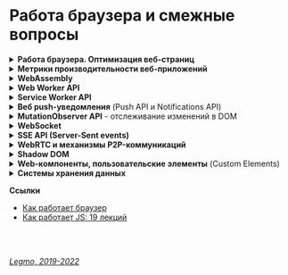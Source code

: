 <h1>Работа браузера и смежные вопросы</h1>

[//]: # (Работа браузера. Оптимизация веб-страниц)
<details id="optimization"><summary><b>Работа браузера. Оптимизация веб-страниц</b></summary><p>


[//]: # (Общая схема работы)
- <details><summary><b>Общая схема работы</b></summary><p>

  - Получение ресурсов (`Fetching`) - скачиваем
  - Парсинг (`Parsing`)
    - `DOM` (Document Object Model) — абстрактное представление HTML-документа. Дерево
    - `CSSOM` (CSS Object Model) — абстрактное представление правил CSS в виде дерева.
      - Чтение стилей приостанавливает чтение кода страницы
      - Благодаря оптимизациям (например, сканеру предзагрузки) стили могут не блокировать чтение HTML,
      - Но они точно блокируют выполнение JS - в скрипте могут использоваться CSS-селекторы для выборки элементов.
    - по ходу натыкается на блокирующие элементы, например скрипты - приостанавливают обработку до своей полной загрузки.
  - `Render Tree` - объединяет DOM и CSSOM в общее дерево рендеринга
    - в Render tree попадают только видимые элементы.
    - Для элементов у которых display: none, вычисления не будут производиться,
    - элементы с visibility: hidden будут участвовать в Layout/Reflow, так же как и псевдоэлементы, у которых имеется заполненное свойство content (div::before{content:”Hello”}), хотя их нет в DOM.
  - `Layout` - вычисление позиции и размеров элементов.
    - «Расставляем» элементы на странице -> получаем `Layout tree`
    - все дальнейшие повторные операции правильнее называть `Reflow`. Иногда этот процесс называется просто Layout, во всех случаях.
    - Определение размеров и местоположений элементов происходит не за один проход по дереву, проход может происходить несколько раз, если элементы встречающиеся позже, влияют на предыдущие элементы. В целом это очень сложная процедура, требующая значительных вычислительных ресурсов.
    - если элементы не влияют на расположение и размеры других элементов, то их положение и размеры можно просчитать за один подход.
    - Именно поэтому при вёрстке макетов рекомендуется «находиться в потоке» — чтобы браузеру не приходилось несколько раз пересчитывать один и тот же элемент, так страница отрисовывается быстрее.
    - `Глобальный Layout` — процесс просчёта всего дерева полностью, то есть каждого элемента.
    - `Инкрементальный Layout` — просчитывает только часть.
  - `Paint` - отрисовка
    - `Repaint` для последующих повторных операций.
    - Размера и положения элементов недостаточно чтобы отобразить страницу. Нужно знать каким образом «покрасить» эти элементы. На этапе Paint/Repaint браузер обходит Layout Tree и создает записи о том как будут отрисованы элементы на странице(позиция x,y, ширина, высота, цвет).
    - ресурсоемкий процесс, поэтому для хорошей отзывчивости вашей страницы, необходимо свести к минимуму операции которые вызывают Repaint. Вызвать Repaint могут изменения свойств color, background, visibility и подобных, в общем свойств которые не изменяют размеров и положения элемента
    - Если какие либо из этих свойств изменяются при анимации, тогда происходит Repaint элементов которые были затронуты и слои (об этом подробнее в разделе о Composite) к которым принадлежат эти элементы обрабатываются GPU.
    - каждый раз когда вызывается Reflow, за ним вероятнее всего последует Repaint элемента. То есть если вы измените элементу свойство width, произойдет Reflow, а затем и Repaint затронутых элементов.
  - Композитинг (`Compositing`) — разделение содержимого страницы на «слои», которые браузер будет перерисовывать
    - Эти слои друг от друга не зависят, из-за чего изменение элемента в одном слое не затрагивает элементы из других слоёв, и перерисовывать их становится не нужно.
    - пора конечной отрисовки элементов на странице. Для этого браузер на этапе Composite группирует различные элементы по слоям, растрирует эти слои, то есть отрисовывает пиксели и затем объединяет эти слои в готовую страницу в отдельном потоке композитора (compositor thread ). Все это делается для повышения производительности страницы. Теперь при скролле страницы достаточно просто сдвинуть в необходимый отрисованный слой и заново объединить слои в потоке композитора.
    - Так как размеры слоев могут быть достаточно большими, поток композитора также разделяет их на части (Tiles) и отрисовывает в первую очередь те части, которые видны в данный момент в окне браузера.
    - Layout, и Paint работают за счёт CPU (central process unit), поэтому относительно медленные. Плавные анимации при таком раскладе невероятно дорогие.
    - Для плавных анимаций в браузерах предусмотрен композитинг (Compositing).
    - Именно из-за разнесения элементов по разным композиционным слоям свойство transform не так сильно нагружает браузер. Поэтому чтобы анимации не тормозили, их рекомендуется делать с применением transform и opacity.
    - этап Composite происходит в отдельном потоке композитора, а не в основном, то вычисления в JS никак не влияют на него. Даже если вся страница подвиснет из-за бесконечного цикла в JS, анимация которая реализована с помощью transform, opacity продолжит свое выполнение.
    - Благодаря тому что элементы расположены на отдельных слоях, Reflow и Repaint для элементов одного слоя не затрагивают элементы на остальных слоях, но бывают исключения
  - `Reflow` (`Relayout`, `Layout`) и `Repaint` - перестановка и перерисовка
    - Браузер перерисовывает экран каждый раз, когда на странице происходят какие-то изменения.
    - Reflow срабатывает когда вы
      - меняете св-во стиля, которое отвечает за положение и размеры элемента — идёт Reflow всех элементов, на которые могут повлиять эти изменения
      - пытаетесь получить метрики элемента с помощью JS (`elem.getBoundingClientRect()`, `elem.offsetLeft`, `elem.clientLeft` и т.д.),
      - производите скроллинг
      - запускаете выполнение события.
    - Reflow могут быть подвергнуты как отдельные ветки Render Tree, так и все дерево.
    - Чем глубже вложенность элемента в Render Tree — тем больше элементов будут затронуты при Reflow. Поэтому сохраняйте структуру документа как можно более плоской.
    - Так же следует уменьшить количество CSS правил и избавиться от правил которые вы не используете.
    - Layout / Reflow происходит в основном потоке браузера — там же где исполняется JS, крутится Event Loop и т. д. Когда исполняется тяжелый JS-код, Reflow будет блокирован => интерактивность страницы также будет заблокирована.
    - Один цикл обновления (перерисовки страницы) — это `animation frame`.

  <br></p>
  </details>

[//]: # (Дорогие операции)
- <details><summary><b>Дорогие операции</b></summary><p>
  
  - "дорогие" операции. `Relayout` / `repaint`
  - "дорогие" операции чтения (getComputedStyle() и т.д.)
  
  <br></p>
  </details>

[//]: # (Общие рекомендации)
- <details><summary><b>Общие рекомендации</b></summary><p>

  - Обращаться к DOM как можно реже.
    - Если обратился — сохрани элемент в переменной, чтоб не искать повторно
  - Минимизируйте перерисовку (`Repaint`) и перестановку (`Reflow`).
    - Минимизировать изменения компоновки и геометрии (требуют перестановки Reflow, а потом Repaint):
      - Добавляются или удаляются визуальные элементы DOM
      - Элемент меняет положение
      - Элементы меняют размер (из-за полей, отступов, толщины границы, ширины, высоты и т. Д.)
      - Изменения содержимого, например, изменения текста или изображения заменены на другой размер
      - Отрисовка начальной страницы
      - Размер окна браузера изменен
    - Объединить несколько изменений DOM и изменений стиля в один пакет и применить их все сразу.
    -
    - ПОЧЕМУ:
      - `Reflow` / `Relayout`. Когда изменяется геометрия элемента (ширина и высота) - браузер пересчитывает геометрическое значение элемента и геометрию / положение других элементов, затронутых изменением. Например, border стал толще или к абзацу добавили текст. Браузер делает недействительными части дерева визуализации и перестраивает дерево визуализации.
      - `Repaint` - после завершения перекомпоновки браузер перерисовывает затронутую часть,
  - Минимизировать количество запросов информации о макете
    - Избегать получения информации о макете:
      - `offset`: offsetTop, offsetLeft, offsetWidth, offsetHeight
      - `scroll`: scrollTop, scrollLeft, scrollWidth, scrollHeight
      - `client`: clientTop, clientLeft, clientWidth, clientHeight
      - `getComputedStyle()`
    - В процессе смены стиля лучше не использовать ни один из вышеперечисленных атрибутов.
    - Если запросил — назначь ее локальной переменной, и потом бери оттуда.
    -
    - ПОЧЕМУ:
      - браузеры используют "очереди", чтобы оптимизировать количество `Reflow` и выполнять их партиями. При запросе информации о макете (смещения, значения прокрутки или вычисляемую информацию о стиле) — браузер обновляет очередь и применяет все изменения, чтобы вернуть обновленное значение.
      - Информация о макете, возвращаемая этими свойствами и методами, должна быть обновлена, поэтому браузер должен выполнить изменения и переформатировать очередь отрисовки, чтобы вернуть правильное значение.
  - Уменьшить количество `агентов событий`
    - Когда на странице много элементов, и каждый из них привязан к одному или нескольким событиям (например, `onclick`), это может повлиять на производительность.
    - Чем больше узлов DOM нужно получить и изменить, тем медленнее приложение.
    - Кроме того, дополнительные события требуют времени обработки, и браузеру необходимо отслеживать каждое событие, которое потребляет память.

  <br></p>
  </details>

[//]: # (Критические этапы рендеринга (Critical Rendering Path))
- <details><summary><b>Критические этапы рендеринга (Critical Rendering Path)</b></summary><p>

  - Последовательность шагов, которые выполняет браузер, когда преобразуется HTML, CSS и JS в пиксели на экране.
  - Оптимизация этих шагов улучшает производительность рендера.
  -
  - CRP состоит из работы с:
    - Document Object Model (DOM),
    - CSS Object Model (CSSOM),
    - деревом рендера (render tree)
    - компоновкой объектов (layout)
  -
  - Объектная модель документа DOM создаётся в тот момент, когда браузер парсит HTML. Этот HTML может запрашивать JavaScript, который может модифицировать DOM. HTML может запросить стили, которые участвуют в создании CSS Object Model. Движок браузера комбинирует эти две объектные модели, чтобы создать дерево рендера (render tree). Компоновка (layout) определяет размеры и позицию каждого элемента на странице. Как только компоновка определена - пиксели отрисовываются на экране.
  - 
  - **Ссылки**
    - [MDN - Критические этапы рендеринга](https://developer.mozilla.org/ru/docs/Web/Performance/Critical_rendering_path)
    - [MDN - Понимание критического пути рендеринга](https://habr.com/ru/post/320430/)
    - [MDN - Web Performance (ru)](https://developer.mozilla.org/ru/docs/Web/Performance)

  <br></p>
  </details>

- **Советы по оптимизации рендеринга web-страниц (разбирать)**

[//]: # (Оптимизация производительности рендеринга)
- <details><summary><b>Оптимизация производительности рендеринга</b></summary><p>

  - в первую очередь загружать критические запросы (html,css, шрифты...). Т.е. управлять приоритетом загрузки статического контента. Например через `<link rel="preload">`
  - Использование CSS-спрайтов
  - Уменьшите количество HTTP-запросов. Используйте поддомены для параллельного скачивания
  - Оптимизация изображений - формат, размер, вектор, CSS-графика...
  - Оптимизировать количество шрифтов
  - JS - избегать лишних зависимостей
  - Используйте CDN для загрузки популярных JavaScript библиотек
  - минимизация CSS & JS
  - Разделение кода (code splitting) - ленивая загрузка, динамический импорт... Подгружать не самые важные вещи только когда они понадобятся
  - кэширование - на стороне сервера, на стороне клиента ( HTTP-заголовок Expires )
  -
  - Пять основных областей на которые нужно обратить внимание.
    - `JavaScript`
      - В предыдущих материалах этой серии мы рассказывали о том, как писать оптимизированный JS-код, не блокирующий пользовательский интерфейс, эффективно использующий память и реализующий другие полезные техники. Когда речь идёт о рендеринге, нам нужно учитывать то, как JS-код будет взаимодействовать с элементами DOM на странице. JavaScript может вносить множество изменений в пользовательский интерфейс, особенно если речь идёт об одностраничных приложениях.
    - `Вычисление стилей`
      - Это — процесс определения того, какое CSS-правило применяется к конкретному элементу с учётом соответствующих этому элементу селекторов. После определения правил осуществляется их применение и вычисление итогового стиля для каждого элемента.
    - **Формирование макета страницы**. 
      - После того, как браузер узнает о том, какие стили применяются к элементу, он может приступить к вычислению того, как много места на экране займёт этот элемент, и к нахождению его позиции. Модель макета веб-страницы указывает на то, что одни элементы могут влиять на другие элементы. Например, ширина элемента <body> может влиять на ширину дочерних элементов, и так далее. Всё это означает, что процесс формирования макета — это задача, требующая интенсивных вычислений. Кроме того, вывод элементов выполняется на множество слоёв.
    - `Отрисовка`
      - Именно здесь выполняется преобразование всего, что было вычислено ранее, в пиксели, выводимые на экран. Этот процесс включает в себя вывод текста, цветов, изображений, границ, теней, и так далее. Речь идёт о каждой видимой части каждого элемента.
    - `Компоновка`
      - Так как части страницы вполне могут быть выведены на различных слоях, их требуется совместить в едином окне в нужном порядке, что приведёт к правильному выводу страницы. Это очень важно, особенно — для перекрывающихся элементов.
  - **JS**
    - не блокировать пользовательский интерфейс
    - эффективно использовать память
    - избегать использования setTimeout() и setInterval() для обновления внешнего вида элементов страниц.
    - переносить длительные вычисления в [`веб-воркеры`](/Pages/Network/Browser.md).
    - для изменений в DOM использовать микро-задачи, разбитые на N кадров.
  -
  - **Прочее**
    - уменьшить сложность CSS селекторов.
    - Уменьшите число элементов, для которых вычисляем стили. Лучше менять стиль N элементов, а не всю стр.
    - Стараться не менять этих свойств: ширина, высота, позиция элемента (геометр. характеристики) — они требуют изменения макета.
    - Использовать flexbox вместо старых моделей создания макетов - работает быстрее, дает сильный прирост производительности.
    - Избегайте периодического изменение параметров элементов и их последующего считывания. Т.е. меняю стиль элемента (например, динамически добавляю CSS-класс), а потом считываю его параметры (вроде offsetHeight или offsetWidth) из предыдущего кадра => браузеру надо применить изменения стиля, создать макет и возвратить нужные данные.
    - Избегать анимации свойств элементов, которые вызывают изменение макета страницы (например width и height)
  - 

  <br></p>
  </details>

[//]: # (Оптимизация JS-кода)
- <details><summary><b>Оптимизация JS-кода</b></summary><p>

  - JavaScript-код часто приводит к изменению того, что можно наблюдать в браузере. 
  - Особенно это актуально для одностраничных приложений. 
  - Вот несколько советов, касающихся оптимизации JS для улучшения процесса рендеринга страниц.
    - Избегайте использования функций setTimeout() и setInterval() для обновления внешнего вида элементов страниц. Эти функции вызывают коллбэк в некоторый момент формирования кадра, возможно, в самом конце. Нам же нужно вызвать команду, приводящую к визуальным изменениям, в начале кадра, и не пропустить его.
    - Переносите длительные вычисления в веб-воркеры.
    - Используйте для выполнения изменений в DOM микро-задачи, разбитые на несколько кадров. Этим следует пользоваться тогда, когда задача нуждается в доступе к DOM, а доступ к DOM, из веб-воркера, например, получить нельзя. Это означает, что большую задачу нужно разбить на более мелкие и выполнять их внутри requestAnimationFrame, setTimeout, или setInterval, в зависимости от особенностей задачи.

  <br></p>
  </details>

[//]: # (Оптимизация CSS)
- <details><summary><b>Оптимизация CSS</b></summary><p>

  - Модификация DOM путём добавления и удаления элементов, изменения атрибутов и других подобных действий приведёт к тому, что браузеру придётся пересчитать стили элементов, и, во многих случаях, макет всей страницы, или, по крайней мере, некоторой её части. Для оптимизации процесса рендеринга страницы учитывайте следующее.
    - Уменьшите сложность селекторов. Использование сложных селекторов может привести к тому, что работа с ними займёт более 50% времени, необходимого для вычисления стилей элемента, остальное время уйдёт на конструирование самого стиля.
    - Уменьшите число элементов, для которых нужно выполнять вычисление стилей. То есть, лучше, если изменение стиля будет направлено на несколько элементов, а не на всю страницу.

  <br></p>
  </details>

[//]: # (Оптимизация макета)
- <details><summary><b>Оптимизация макета</b></summary><p>

  - Пересчёт макета страницы может требовать серьёзных системных ресурсов. 
  - Для оптимизации этого процесса примите во внимание следующее.
    - Уменьшите число ситуаций, приводящих к пересчёту макета. Когда вы меняете стили, браузер выясняет, требуется ли пересчёт макета для отражения этих изменений. Изменения свойств, таких, как ширина, высота, или позиция элемента (в целом, речь идёт о геометрических характеристиках элементов), требуют изменения макета. Поэтому, без крайней необходимости, не меняйте подобные свойства.
    - Всегда, когда это возможно, используйте модель flexbox вместо более старых моделей создания макетов. Эта модель работает быстрее, чем другие, что может дать значительный прирост производительности.
    - Избегайте модели работы с документом, предусматривающей периодическое изменение параметров элементов и их последующее считывание. В JavaScript доступны параметры элементов DOM (вроде offsetHeight или offsetWidth) из предыдущего кадра. Считывание этих параметров проблем не вызывает. Однако, если вы, до чтения подобных параметров, меняете стиль элемента (например, динамически добавляя к нему какой-то CSS-класс), браузеру потребуется потратить немало ресурсов для того, чтобы применить изменения стиля, создать макет и возвратить в программу нужные данные. Это может замедлить программу, подобного стоит избегать всегда, когда это возможно.

  <br></p>
  </details>

[//]: # (Оптимизация отрисовки)
- <details><summary><b>Оптимизация отрисовки</b></summary><p>

  - Часто эта задача отнимает больше всего времени, поэтому важно избегать ситуаций, приводящих к перерисовке страницы. 
  - Вот что здесь можно сделать.
    - Изменение любого свойства, за исключений трансформаций и изменений прозрачности, приводит к перерисовке. Используйте эти возможности умеренно.
    - Если ваши действия вызвали пересчёт макета, это приводит и к вызову перерисовки страницы, так как изменения геометрических параметров элемента ведут и к его визуальным изменениям.
    - Уменьшайте области страниц, которые необходимо перерисовывать, грамотно управляя расположением слоёв и анимацией.

  <br></p>
  </details>

[//]: # (Оптимизация производительности анимаций)
- <details><summary><b>Оптимизация производительности анимаций</b></summary><p>

  - Как и за всё остальное в этом мире, за анимацию надо платить. При этом анимирование некоторых свойств обходится «дешевле», чем анимирование других. Например, анимирование свойств width и height элемента приводит к изменению его геометрии и может привести к тому, что другие элементы на странице переместятся или изменят размер. Этот процесс называется формированием макета страницы. Об этом мы говорили в одном из предыдущих материалов.
  - В целом, следует избегать анимации свойств элементов, которые вызывают изменение макета страницы или её перерисовку. Для большинства современных браузеров это означает ограничение анимациями opacity и transform.

  <br></p>
  </details>

[//]: # (Ссылки)
- <details><summary><b>Ссылки</b></summary><p>

  - [Высокопроизводительная работа JS-Dom](https://russianblogs.com/article/26561365280/)
  - [Дока - Как браузер рисует страницы](https://doka.guide/js/how-the-browser-creates-pages/)
  - [Medium - Reflow, Repaint, Composite — что это и как это работает?](https://rashidovr.medium.com/reflow-repaint-composite-%D1%87%D1%82%D0%BE-%D1%8D%D1%82%D0%BE-%D0%B8-%D0%BA%D0%B0%D0%BA-%D1%8D%D1%82%D0%BE-%D1%80%D0%B0%D0%B1%D0%BE%D1%82%D0%B0%D0%B5%D1%82-a777c5760295)
  - .
  - [Как работает JS: движки рендеринга веб-страниц и советы по оптимизации их производительности](https://habr.com/ru/company/ruvds/blog/351802/)
  - [Как работает браузер](https://www.html5rocks.com/ru/tutorials/internals/howbrowserswork/)
  - [Mozilla Firefox - документация по инструментам разработчика Firefox](https://developer.mozilla.org/ru/docs/Tools)
  - .
  - [Как работает JS: движки рендеринга веб-страниц и советы по оптимизации их производительности](https://habr.com/ru/company/ruvds/blog/351802/)
  - [Оптимизация веб-страницы: подробное руководство (2017)](https://proglib.io/p/web-optimization)
  - [Руководство разработчика по оптимизации скорости работы веб-сайтов](https://zen.yandex.ru/media/nuancesprog/rukovodstvo-razrabotchika-po-optimizacii-skorosti-raboty-vebsaitov-5f591dc3deed59545af749b5)
  - .
  - [MDN - Критические этапы рендеринга](https://developer.mozilla.org/ru/docs/Web/Performance/Critical_rendering_path)
  - [MDN - Понимание критического пути рендеринга](https://habr.com/ru/post/320430/)
  - [MDN - Web Performance (ru). ИЗУЧАТЬ!](https://developer.mozilla.org/ru/docs/Web/Performance)

  
  <br></p>
  </details>

<br></p>
</details>

[//]: # (Метрики производительности веб-приложений)
<details><summary><b>Метрики производительности веб-приложений</b></summary><p>

Есть много разных метрик - люди смотрят сайт с разных устройств, из разных стран, на разных браузерах, с интернетом разной скорости...<br>
Поэтому используют `многомерное (многовариантное) тестирование`

Раньше использовали метрику «PageLoad» — однократное измерение времени открытия страницы. Но сейчас всё сложнее.
<br>
<br>

**Core Web Vitals**

Набор показателей, для измерения фактической производительности веб-сайта<br>
Представлен Google в 2019 году.

Эти метрики измеряются во всех браузерах на базе Chrome. Для Desktop и Android.<br> 
Включая робота Googlebot, который использует эти оценки, чтобы влиять на рейтинг страницы.

Метрики Core Web Vitals
- `Показатель первого контента` (First Contentful Paint, FCP)
  - сколько времени требуется, чтобы показать пользователю, что запрос получен и страница загрузится/
  - Например - отображение title страницы на вкладке браузера
- `Показатель наиболее объемного контента` (Largest Contentful Paint, LCP)
  - сколько времени требуется, чтобы браузер отобразил на экране наибольший объем содержимого.
- `Совокупный сдвиг макета` (Cumulative Layout Shift, CLS)
  - измеряет, насколько содержимое страницы перемещается по мере загрузки и рендеринга другого содержимого
  - Сдвиги макета, которые передвигают важный контент, действительно неприятны в использовании.
- `Задержка первого входа` (First Input Delay, FID)
  - действительно ли страница уже загружена, когда пользователь думает, что видит готовую страницу. 
  - Если браузер загружает, анализирует и запускает JavaScript, когда пользователь нажимает на страницу, будет задержка, пока браузер не сможет обработать событие и инициировать событие клика. FID измеряет эту задержку.
- `Время до первого байта` (Time To First Byte, TTFB)
  - время, пока сервер не вернет первый байт данных
- `Индекс скорости` (Speed Index, SI)
  - измеряет видимые изменения во время загрузки веб-страницы, чтобы определить, когда пользователь считает, что веб-страница загружена.
- `Время до интерактивности` (Time to Interactive, TTI)
  -  показатель `Chrome Lighthouse`, который измеряет время, необходимое для того, чтобы страница стала полностью интерактивной, включая отрисовку, завершение JavaScript и завершение браузером своих фоновых задач.
- `Общее время блокировки` (Total Blocking Time, TBT)
  - время, когда ввод данных пользователем откладывается из-за фоновых задач браузера, таких как обработка JavaScript или синтаксический анализ CSS. 
  - Измеряет, насколько загружен браузер, чтобы загрузить вашу веб-страницу.
- `` ()
  - 
<br>
<br>




**ДРУГИЕ МЕТРИКИ**

**Метрики производительности сайта**
- Время появления заголовка
  - от запроса до момента когда заголовок вашего сайта появляется на вкладке браузера
  - определяется скоростью доставки с исходного сервера в браузер пользователя
- Время рендеринга
  - от запроса до отображения содержимого в окне
- Время начала взаимодействия 
  - от запроса до момента когда пользователь может что-то сделать на странице
- Время работы DNS
  - сколько требуется провайдеру DNS для преобразования доменного имени в IP-адрес
- Время соединения
  - от запроса до установления соединения между браузером и сервером
- Время до первого байта
  - от запроса до получения первого байта
  - Порядок, в котором пользователи получают информацию, важен, и некоторые небольшие изменения в вашем коде могут повысить этот показатель производительности веб-сайта.
  - Статический контент, который кажется одинаковым для всех пользователей, должен быть отделен от динамического контента, специфичного для отдельного посетителя. Таким образом, пользователи сразу же получат ваш контент, ожидая загрузки более медленного персонализированного контента.
- Время до последнего байта
  -  Качество вашего кода и запросов к базе данных играют большую роль в этом показателе.
<br>
<br>

**Сложность контента и метрики производительности сайта**
- Общий вес
  - Общее количество байтов, которые получает пользователь.
  - Средний размер страницы в 2010 - 0,7 mb (702 kb)
  - Средний размер страницы в 2016 - 2,3 mb
  - Средний размер страницы в 2022 - 4,6 мб
- Общее количество assets
  - в данном случае важно именно количество, а не вес каждого. Несколько крупных загрузятся быстрее чем много мелких. 
  - Поэтому используется объединение, спрайты картинок и т.д. 
  - `assets` (в данном контексте) — наборы файлов, которые используются на HTML-странице.Файлы css, скрипты, изображения, шрифты... Иногда так называют только css- и js-файлы.
  - Основной подход – все css- и js-файлы собираются в папке, там они объединяются, и уже оттуда они подключаются в HTML-код. При объединении файлов может использоваться сжатие (минификация) – удаление лишних пробелов, переводов строк, комментариев и т.д.
- Сторонние домены
  - чем меньше ресурсов расположено на сторонних доменах - тем больше контроля.
  - желательно размещать все ресурсы на своем домене или на проверенных доменах, которым доверяю
    <br>
    <br>

**Поведение пользователя и метрики производительности сайта**
- Частота ошибок сайта
  - Среднее количество проблемных запросов по сравнению с общим количеством запросов.
  - Например, может увеличиться количество ошибок при высоких нагрузках - когда много пользователей одновременно запрашивают ресурс с сервера.
- Показатель отказов
  - когда пользователь быстро уходит с сайта, не просмотрев его толком
  - Возможными причинами высоких показателей отказов могут быть плохо подобранные ключевые слова, медленная загрузка или неприятный графический дизайн.
- Топ страниц
  - отслеживать какие страницы сайта самые популярные => можно сделать вывод: что нужно пользователям, и доработать сайт
- Показатель конверсии
  - позволяет вам узнать, делают ли пользователи то, что вы хотите, когда они посещают ваш сайт. 
  - Коэффициент конверсии рассчитывается путем простого деления количества уникальных посетителей на количество конверсий.
    <br>
    <br>

**Реальная и воспринимаемая производительность**

Прежде всего важна «воспринимаемая произодительность».<br>
Например, реализация ленивой загрузки технически может сделать ваш сайт быстрее, но добавление индикатора прогресса к отдельным ресурсам по мере их загрузки заставляет пользователей лучше осознавать проходящее время, поэтому они на самом деле воспринимают сайт как загружаемый медленно. Если вы собираетесь использовать ленивую загрузку, не забудьте убрать индикатор.
<br>
<br>

**Ссылки**

- [Измерение веб-производительности в 2021 году: полное руководство](https://webformyself.com/izmerenie-veb-proizvoditelnosti-v-2021-godu-polnoe-rukovodstvo/)
- [Habr - Lighthouse. Руководство по оптимизации сайтов для начинающих](https://habr.com/ru/company/htmlacademy/blog/585866/)
- [Firefox Profiler - Оф. документация (en)](https://profiler.firefox.com/docs/#/)
- [Habr - Метрики производительности для исследования невероятно быстрых веб-приложений (2019)](https://habr.com/ru/company/ruvds/blog/470872/)
- [Измеряем производительность веб-приложений. Progressive Web Metrics: что это, зачем нужно и как использовать (2017)](https://gb.ru/posts/what_is_pwm)
- [MDN - Основы производительности](https://developer.mozilla.org/ru/docs/Web/Performance/Fundamentals)
- [Habr - Чем измерить метрики производительности приложения (2022)](https://habr.com/ru/company/2gis/blog/659239/)
- [14 важных показателей производительности сайта, которые вам стоит использовать (en)](https://www.keycdn.com/blog/website-performance-metrics)

<br></p>
</details>


[//]: # (WebAssembly)
<details><summary><b>WebAssembly</b></summary><p>

WebAssembly (WASM) — бинарный формат, позволяющий запускать код в браузере

Точнее: бинарный формат инструкций для стековой виртуальной машины. WebAssembly спроектирован как портативная цель
компиляции для высокоуровневых языков, таких как C/C++/Rust, которую можно развертывать в web для клиентских и серверных
приложений.

Представляет собой переносимое абстрактное синтаксическое дерево, обеспечивающее как более быстрый анализ, так и более
быстрое выполнение кода, чем JavaScript.

Это эффективный низкоуровневый байт-код для веб-приложений. Wasm даёт возможность разработки функционала веб-страниц на
языках, отличных от JavaScript (например, это C, C++, Rust и другие). Код на этих языках компилируется (статически) в
WebAssembly. В результате получается веб-приложение, которое быстро загружается и отличается очень высокой
производительностью.

**Зачем?**

- быстро исполнять код в браузере. Быстрее чем JavaScript — в идеале, со скоростью света родного кода нашего процессора.
- Zero configuration — решение «из коробки», без установки, нужен только браузер.
- Безопасно — новая технология не должна создавать новых угроз.
- Кросс-платформенно — у нас есть несколько платформ, включая мобильные, несколько операционных систем.
- Удобно для разработчиков — нужны удобные средства разработки и отладки.

В принципе,эту задачу решает JS. Что плохо: нужен плагин и/или runtime ⇒ нет zero configuration. У JS есть внутренние
ограничения, которые уже не позволят сделать его радикально быстрее.

Потенциальные альтернативы (не прижились):

- NaCl (Native Client) - Google
- PNaCl (Portable Native Client) - LLVM IR subset.
- asm.js - Mozilla

**Преимущества WebAssembly**

- Скорость — почти как родной код.
- Эффективность — бинарный формат, быстрый парсинг и компиляция.
- Портируемость — все браузеры и операционные системы.
- Безопасность — запуск в sandbox.
- Удобство отладки — поддержка отладки в браузерах, отладчик есть уже сейчас.
  - Открытый стандарт — то есть это уже не инициатива отдельной компании, пытающейся «перетянуть одеяло на себя». Стандарт уже принят, в 2017 году.

**Так что же такое WebAssembly?**

- Бинарный формат
- НЕ язык программирования, а байт-код. Мы же не называем Java-байткод языком программирования.
- Загружается в браузер и исполняется в браузере. Формально, WebAssembly исполняется JavaScript-движком, а не самим
  браузером, поэтому есть и другие варианты исполнения, например, под NodeJS.
- Исполняется виртуальной машиной. Это простая стековая машина с памятью, простота позволяет легко реализовать её для
  любого современного процессора.
- НЕ имеет ничего общего с Web, кроме того что общается с внешним миром через JavaScript. Действительно, WebAssembly это
  просто виртуальная машина, имеющая память и исполняющая инструкции.

**Unsorted**
WebAssembly - это просто куски кода внутри js-программы которые работают максимально быстро.
Также и WebCL(использование параллельных вычеслений на видеокарте)

Просто js работает в 2-5 раз медленнее чем аналогичная программа на Си (производительность отжирает интерпретатор).
Для преодоления этой проблемы в js внедряют WebAssembly и WebCL чтобы добиться максимально возможной производительности

Улучшение JavaScript: Реализуйте все критичные вещи на wasm и импортируйте его как стандартный JavaScript модуль.

WebAssembly определяет абстрактное синтаксическое дерево (как и JavaScript) в бинарном формате. Вы можете писать код и
чистить его от ошибок в текстовом формате. WebAssembly легко читаем.

Улучшение для браузеров: Браузеры будут понимать бинарный формат, а это значит, что разработчики смогут компилировать
бинарники, которые можно сжать гораздо больше, чем используемые сегодня текстовые файлы с JavaScript. Чем меньше файл,
тем быстрее загрузка. В зависимости от возможностей оптимизации времени компиляции, код на WebAssembly может
передаваться и запускаться быстрее, чем на JavaScript!

Цель для компиляции: Возможность другим языкам, получить первоклассную двоичную поддержку через весь стек веб-платформы.

WebAssembly может увеличить скорость JavaScript в разы!

WebAssembly позволяет использовать больше языков в веб-разработке

WebAssembly добавляет вещи, которые большинство JS разработчиков не хотят видеть в JavaScript. Сама функциональность
нужна, но вот в JavaScript ей места точно нет. Тем более, что мы можем получить все эти функции с помощью компиляции с
других языков программирования.

Фактически, WebAssembly предоставляет нам альтернативный компилятор — созданный специально для этих целей.

Теперь, нам будет гораздо легче портировать код, который сильно зависит от, например, совместно используемых цепочек
памяти. Я уверен, что написать компилятор для WebAssembly будет легче, чем написать компилятор для JavaScript, а все
потому, что первый гарантирует лучший перенос функций языка в заданное абстрактное синтаксическое дерево.

То, что все старые языки программирования теперь без проблем могут быть использованы в Сети — это хорошо, однако главное
не в этом.

WebAssembly является отличным основанием для разработчиков начать работу над новыми языками программирования.

<br>

WebAssembly или wasm – это низкоуровневый формат байт-кода для клиентских скриптов на стороне браузера.

При компиляции в WebAssembly вы делаете свою программу доступной для всех платформ, на которых поддерживается wasm,
другими словами, для всех браузеров (и не только)

На практике WebAssembly реализуется разработчиками браузеров на основе существующего JavaScript-движка. По сути, он
предназначен для замены JavaScript как целевого языка. Например, вместо компиляции TypeScript в JavaScript его
разработчики теперь могут компилировать свой код в WebAssembly. Иными словами, это не новая виртуальная машина, это
новый формат для той же самой виртуальной машины JavaScript, которая включена в каждый браузер. Это позволит
использовать существующую инфраструктуру JavaScript без использования самого JavaScript.

Во-первых, новый формат WebAssembly обещает значительное увеличение производительности парсинга - тип бинарного формата,
используемый в WebAssembly, может быть декодирован гораздо быстрее, чем JavaScript может быть пропарсен (эксперименты
показывают более чем 20-кратную разницу). Это позволит использовать в вебе ПО, которое раньше было бы нецелесообразно
разрабатывать, например: виртуальные машины, виртуальную реальность, распознавание изображений и многое другое.

Больше не придётся использовать JavaScript для веба, только потому что это единственное, что выполняется в браузере.
JavaScript имеет плохую репутацию, хотя на самом деле это хороший язык в том, для чего он предназначен: позволяет быстро
писать небольшие скрипты. Однако в настоящее время вы вынуждены использовать его для всего, что запускается в вебе, и
это проблема для многих крупных проектов.

WebAssembly можно будет переносить на другие платформы. Это означает, что, если вы пишете программное обеспечение на
языке, который компилируется в WebAssembly, вы сможете запустить его на .NET.

<br>

В отличие от других подходов для достижения нативного опыта, WebAssembly не требует встроенных плагинов, а запускается
внутри веб-платформы. Это значит, что разработчики могут интегрировать библиотеки WebAssembly для сложных вычислительных
процессов (сжатие данных, распознавание лиц) в существующие JavaScript-приложения для снижения нагрузки.

WebAssembly – это инициатива, направленная на создание безопасного, переносимого и быстрого для загрузки и исполнения
формата кода, подходящего для Web. WebAssembly – это не язык программирования. Это – цель компиляции, у которой имеются
спецификации текстового и бинарного форматов. Это означает, что другие низкоуровневые языки, такие, как C/C++, Rust,
Swift, и так далее, можно скомпилировать в WebAssembly. WebAssembly даёт доступ к тем же API, что и браузерный
JavaScript, органично встраивается в существующий стек технологий. Для компиляции кода в формат WebAssembly используется
Emscripten.

Emscripten – это компилятор из байт-кода LLVM в JavaScript. То есть, с его помощью можно скомпилировать в JavaScript
программы, написанные на C/C++ или на любых других языках, код на которых можно преобразовать в формат LLVM.

Веб-приложения, написанные на WebAssembly, могут запускаться на скорости, близкой к нативной, потому что весь код
анализируется и компилируется преждевременно. Браузер сразу видит инструкции на машинном языке, которые он может сразу
проверить, оптимизировать и запустить.

В каком-то смысле WebAssembly меняет работу веб-разработчика и фундаментальные свойства веба. С помощью WebAssembly и
сопутствующего набора инструментов программы, написанные на C и C++, могут быть перемещены в веб для запуска с близкой к
нативным приложениям производительностью. Мы ожидаем, что, с развитием WebAssembly, вы сможете поступать так же с
языками создания мобильных приложений – то есть, Java, Swift и C#.

<br>

**Время загрузки**

Для того, чтобы запустить JavaScript-программу, браузеру сначала нужно загрузить все .js-файлы, которые хранятся и
передаются по сети в виде обычного текста.

Wasm — это низкоуровневый язык, похожий на ассемблер. WebAssembly-программы загружаются браузером быстрее, так как через
интернет нужно передать уже скомпилированные файлы в весьма компактном бинарном формате.

**Выполнение**

Сегодня wasm-программы выполняются лишь на 20% медленнее чем машинный код. Это, без сомнения, достойный результат. Ведь
речь идёт о формате, который компилируется в особом окружении и запускается с применением множества ограничений, которые
обеспечивают высокий уровень безопасности. Подобное замедление в сравнении с машинным кодом в этом свете выглядит не
таким уж и большим. Кроме того, в будущем ожидается повышение производительности wasm-кода.

Ещё интереснее то, что wasm платформенно-независим. Его поддержка имеется во всех ведущих браузерных движках, которые
демонстрируют примерно одинаковую производительность при выполнении wasm-кода.

**Оптимизация кода**

Если рассматривать wasm в конвейере JS-движка, то окажется, что wasm-код не нуждается в анализе и в нескольких проходах
компиляции. Он уже оптимизирован и готов к использованию. Т.е. мы проскакиваем несколько трудозатратных стадий.

Wasm-код оптимизируется в ходе статической компиляции. При работе с ним не нужно разбирать текстовые файлы. Благодаря
wasm в нашем распоряжении оказываются бинарные файлы, которые достаточно лишь преобразовать в машинный код. Все
улучшения в этот код были внесены при компиляции, которая производится до того, как он попадает в браузер.
Всё это делает выполнение wasm гораздо более эффективным, так как немало шагов по превращению текста программы в
оптимизированный машинный код можно пропустить.

**Ссылки:**

- [Habr - Знакомство с WebAssembly](https://m.habr.com/ru/post/342180/)
- [Habr - Как работает JS: особенности и сфера применения WebAssembly](https://habr.com/ru/company/ruvds/blog/343568/)
- [Habr - WebAssembly: начало новой эры](https://m.habr.com/ru/post/261205/)
- [Почему WebAssembly значительно изменит веб](https://apptractor.ru/info/articles/pochemu-webassembly-znachitelno-izmenyaet-veb.html)
- [Введение в WebAssembly: как устроена технология и почему она важна](https://tproger.ru/translations/introduction-to-webassembly/)
- [Википедия - WebAssembly](https://ru.wikipedia.org/wiki/WebAssembly)

<br></p>
</details>  

[//]: # (Web Worker API)
<details><summary><b>Web Worker API</b></summary><p>

Веб-воркеры — это потоки, принадлежащие браузеру, которые можно использовать для выполнения JS-кода без блокировки цикла
событий. Введены в HTML 5.

Ещё раз: это часть браузерного API! Не является частью JS. Просто из JS можно взаимодействовать с этими возможностями
браузера. Веб-воркеры не реализованы в Node.js — там есть концепция «кластеров» или «дочерних процессов», а это уже
немного другое.

Позволяет частично снять ограничения, которые накладывает на JS концепция однопоточности.

Веб-воркеры позволяют разработчику размещать задачи, для выполнения которых требуются длительные и сложные вычисления,
интенсивно задействующие процессор, в фоновых потоках, без блокировки пользовательского интерфейса, что позволяет
приложениям оперативно реагировать на воздействия пользователя.

Веб-воркеры позволяют выполнять тяжёлые в вычислительном плане и длительные задачи без блокировки потока
пользовательского интерфейса. На самом деле, при их использовании вычисления выполняются параллельно. Перед нами
настоящая многопоточность. Они отлично подходят для того, чтобы выполнять тяжёлые вычислительные операции, не замедляя
работу пользовательского интерфейса.

Web workers создаются в отдельных js-файлах. Выполняются в изолированных потоках в браузере.

Страница создаёт web-worker (используя специальный файл), браузер создаст новый поток, который асинхронно загрузит этот
файл. Страница, создавшая веб-воркер, может взаимодействовать с ним. Например - обмениваться с ним данными, используя
JSON-объект.

Когда воркер получает сообщение и понимает, чего от него хотят, он будет выполнять вычисления самостоятельно, не
блокируя цикл событий. То, чем занимается воркер, выглядит как стандартная JS-функция. Когда вычисления завершены, их
результаты передаются главной странице.

**Ограничения**
Веб-воркерам, из-за их многопоточной сущности, доступен лишь ограниченный набор возможностей JavaScript - из них нельзя
менять DOM, вызывать методы объектов window, document, parent и ещё много чего. Всё это значит, что веб-воркеры не могут
манипулировать DOM (и, таким образом, не могут прямо влиять на пользовательский интерфейс). Поначалу может показаться,
что это значительно усложняет использование веб-воркеров, однако со временем, узнав о том, как правильно использовать
веб-воркеры, вы начнёте воспринимать их как отдельные «вычислительные машины», в то время как то, что относится к работе
с пользовательским интерфейсом, будет выполняться в коде страницы. Воркеры будут выполнять тяжёлые вычисления, и после
того, как работа будет завершена, отправлять результаты на страницу, вызывающую их, код которой уже внесёт необходимые
изменения в пользовательский интерфейс.

**Сценарии использования веб-воркеров**

- Рендеринг трёхмерных сцен
- Шифрование
- Предварительная загрузка данных.
- Прогрессивные веб-приложения. Прежде всего - работа с хранилищем данных на стороне клиента (IndexedDB или похожее API)
  .
- Проверка правописания.

**Ссылки**

- [Как работает JS: веб-воркеры и пять сценариев их использования](https://habr.com/ru/company/ruvds/blog/348424/)

<br></p>
</details>

[//]: # (Service Worker API)
<details><summary><b>Service Worker API</b></summary><p>

Сервис-воркеры — это разновидность веб-воркеров.<br>
Это API позволяет приложениям поддерживать оффлайновые сценарии работы, даёт программисту контроль над тем, как
приложение взаимодействует с внешними ресурсами. Включает механизмы перехвата запросов, возврата кэшированных данных и
кэширования новых материалов.

Service worker это скрипт, который выполняется браузером в фоне, отдельно от веб-страницы и способен выполнять функции
для которых не требуется взаимодействие со страницей или пользователем. На практике Service Worker API позволяет делать
такую магическую вещь, как кеширование файлов онлайн веб-приложения на локальное устройство пользователя и затем
работать полностью в оффлайне, если нужно. В будущем планируется добавить такие классные вещи как синхронизация кеша в
фоне, то есть даже если пользователь не находится сейчас на вашем сайте, сервис-воркер все равно сможет запуститься и
скачать обновления например. А также доступ к PushApi из фона опять же (то есть при получении обновления отправить вам
пуш-уведомление).

**Важные характеристики:**

- Они выполняются в собственном глобальном контексте, ServiceWorkerGlobalScope.
- Они не привязаны к конкретной странице.
- Они не имеют доступа к DOM.
- Работают только по https

Жизненный цикл сервис-воркера не имеет ничего общего с жизненным циклом веб-страницы. Воркер регистрируется в API
браузера и продолжает работать, даже когда вкалдака с сайтом закрыта.

**Некоторые сценарии использования**

- Push-уведомления. Они позволяют пользователям настраивать периодические уведомления, поступающие из веб-приложений.
- Фоновая синхронизация. Этот механизм даёт возможность откладывать выполнение неких действий до тех пор, пока у
  пользователя не будет стабильного соединения с интернетом. При использовании системы фоновой синхронизации разработчик
  может быть уверен в том, что если пользователь, скажем, хочет сохранить изменения документа, отредактированного в
  веб-приложении без доступа к сети, эти изменения не пропадут.
- Периодическая синхронизация (ожидаемая возможность). Это API, которое предоставляет функционал для управления
  периодической фоновой синхронизацией.
- Работа с геозонами (ожидаемая возможность). Данная возможность позволяет приложению предоставлять пользователю
  полезный функционал на базе его географического положения, и, в частности, основываясь на событиях попадания
  пользователя в заранее заданную область.

**Ссылки**

- [Habr - Как работает JS: сервис-воркеры](https://habr.com/ru/company/ruvds/blog/349858/)
- [Habr - Визуализация работы сервис-воркеров (2020)](https://habr.com/ru/post/491840/)
- [MDN ru](https://developer.mozilla.org/ru/docs/Web/API/Service_Worker_API)
- [MDN en](https://developer.mozilla.org/en-US/docs/Web/API/Service_Worker_API)
- [Service Workers: an Introduction (en)](https://developers.google.com/web/fundamentals/primers/service-workers/)
- [Habr - Service Workers. Инструкция по применению](https://habr.com/ru/company/2gis/blog/345552/)
- [Habr - Подводные камни Service Workers](https://habr.com/ru/post/351194/)
- [Введение в Service Worker'ы](https://getinstance.info/articles/javascript/introduction-to-service-workers/)

<br></p>
</details>

[//]: # (Веб push-уведомления. Push API и Notifications API)
<details><summary><b>Веб push-уведомления</b> (Push API и Notifications API)</summary><p>

Технология позволяет пользователям подписываться на периодические уведомления веб-приложений, которые направлены на то,
чтобы сообщать подписчикам о появлении новых материалов, или возникновении событий, которые могут представлять для них
интерес.

Одним из механизмом, обеспечивающих работу push-уведомлений, являются сервис-воркеры.

Пользователь получит сообщение, даже есул у него не открыта вклдака с данным сайтом, достаточно просто запустить
браузер.

Более того, пользователь получит сообщение, даже если оно произошло некоторое время назад, например вчера. Т.е. ты два
дня не включал компьютер, запускаешь браузер - а тебе приходит сообщение "На любимом сайте вышла новая статья про
котиков". Это достигается благодаря тому, что:

1. используются промежуточные push-сервисы, например Google FСM. Т.е. новостной сайт отправляет сообщение не напрямую в
   мой браузер, а специальному сервису в Интернете. Сервис ставит сообщение в очередь и отправляет его нужному браузеру
2. у каждого push-сообщения есть "время жизни" (специальный параметр, задаётся прис оздании сообщения). Пока это время
   не истекло - push-сервис будет пытаться отправить сообщение браузеру.

Ещё там есть ключи (открытые и закрытые) - чтоб сервис push-уведомлений знал, какой сервер приложения подписал
пользователя, и был уверен что это — тот же самый сервер, который отправляет уведомления конкретному пользователю.
Браузер передаёт applicationServerKey (открытый ключ) push-сервису в ходе оформления подписки. Это означает, что
push-сервис сможет связать открытый ключ приложения с подпиской.

Разумеется, работает это всё только в сравнительно новых браузерах, которые поддерживают Push API и Notifications API.
Ну, и сервер тоже надо настроить, чтоб он мог отсылать эти самые push-сообщения

***

HTTP/2 вводит технологию Server Push, которая позволяет серверу отправлять данные в клиентский кэш по собственной
инициативе. Однако, при использовании этой технологии данные нельзя отправлять прямо в приложение. Данные, отправленные
сервером по своей инициативе, обрабатывает браузер, при этом нет API, которые позволяют, например, уведомить приложение
о поступлении данных с сервера и отреагировать на это событие.

Именно в подобной ситуации весьма полезной оказывается технология Server-Sent Events (SSE). SSE — это механизм, который
позволяет серверу асинхронно отправлять данные клиенту после установления клиент-серверного соединения.

**Ссылки**

- [Как работает JS: веб-воркеры и пять сценариев их использования](https://habr.com/ru/company/ruvds/blog/348424/)
- [Habr - HTTP/2 Server Push не так прост, как я думал](https://habr.com/ru/company/badoo/blog/331216/)

<br></p>
</details>   

[//]: # (MutationObserver API - отслеживание изменений в DOM)
<details><summary><b>MutationObserver API</b> - отслеживание изменений в DOM</summary><p>

Web API, предоставляемое современными браузерами и предназначенное для обнаружения изменений в DOM. С помощью этого API
можно наблюдать за добавлением или удалением узлов DOM, за изменением атрибутов элементов, или, например, за изменением
текстов текстовых узлов.

Общая логика такая:

- в js коде объявляю, что хочу наблюдать за мутациями на этой странице. Объявляю о своём намерении я при помощи создания
  нового экземпляра объекта MutationObserver.
- там же указываю, что делать при появлении мутации. Например выводить сообщение в консоль, или запускать какую-то
  функцию
- после этого запускаю наблюдение, вывзывая у объекта MutationObserver метод observe. Здесь я указываю, за каким
  DOM-элементом я буду наблюдать. Все его потомки будут отслеживаться автоматически
- Метод disconnect останавливает наблюдение за изменениями.
- Метод takeRecords возвращает текущую очередь экземпляра MutationObserver, после чего очищает её. (*пока не понял, что
  это значит*)

**Альтернативы MutationObserver**

- Опрос (polling).
- Механизм MutationEvents.
- CSS-анимация.

**Опрос**

Самый простой и незамысловатый способ отслеживания изменений DOM — опрос. Используя метод setInterval можно
запланировать периодическое выполнение функции, которая проверяет DOM на предмет изменений. Естественно, использование
этого метода значительно снижает производительность веб-приложений.

**MutationEvents**
API MutationEvents было представлено в 2000 году. Несмотря на то, что это API позволяет решать возлагаемые на него
задачи, события мутации вызываются после каждого изменения DOM, что, опять же, приводит к проблемам с
производительностью. Теперь API MutationEvents признано устаревшим и вскоре современные браузеры перестанут его
поддерживать.

**CSS-анимация**
Идея заключается в создании анимации, которая будет вызвана после того, как элемент будет добавлен в DOM. В момент
запуска анимации будет вызвано событие animationstart. Если назначить обработчик для этого события, можно узнать точное
время добавления нового элемента в DOM. Время выполнения анимации при этом должно быть настолько маленьким, чтобы она
была практически незаметна для пользователя.

Делаем очень короткую анимацию и навешиваем её ко всем узлам-потомкам нужного DOM-элемента . Когда анимация
заканчивается, вызывается соответствующее событие.

Разумеется, нужна JS-функция, которая будет играть роль обработчика событий.

По сути, навешиваем обработчик события на на родительский элемент, при его изменении вызывается сверх-быстрая (
невидимая) анимация, а когда она закончилась - вызывается нужная нам js-функция... Костыль, короче.

- встроенный объект, наблюдающий за DOM-элементом и запускающий колбэк в случае изменений. может реагировать на
  изменения в DOM: атрибуты, добавленные/удалённые элементы, текстовое содержимое. Можем использовать его, чтобы
  отслеживать изменения, производимые другими частями нашего собственного кода, а также интегрироваться со сторонними
  библиотеками.

**Ссылки**

- [learn.javascript.ru - Браузер. MutationObserver: наблюдатель за изменениями](https://learn.javascript.ru/mutation-observer)
- [Как работает JS: отслеживание изменений в DOM с помощью MutationObserver](https://habr.com/ru/company/ruvds/blog/351256/)

<br></p>
</details>   

[//]: # (WebSocket)
<details><summary><b>WebSocket</b></summary><p>

Протокол для пересылки любых данных, на любой домен, безопасно и почти без лишнего сетевого трафика. Замена AJAX.

SSE API (Server-Sent events) - ещё более продвинутая технология для тех же целей.

**Ссылки**

- [Legmo - AJAX, JSON, CORS и т.д.](/Pages/Network/Network.md)
- [Как работает JS: WebSocket и HTTP/2+SSE. Что выбрать?](https://habr.com/ru/company/ruvds/blog/342346/)

<br></p>
</details>

[//]: # (SSE API. Server-Sent events)
<details><summary><b>SSE API (Server-Sent events)</b></summary><p>

Ещё один вариант API, который предоставляет браузер для COMET-взаимодействия. Позволяет серверу асинхронно отправлять
данные клиенту после установления клиент-серверного соединения

Альтернатива WebSocket. Технология SSE основана на HTTP, т.е. нет необходимости вводить новый протокол (WebSocket) - а
это важное преимущество (безопасность, простоат, настройка сервера)

**Ссылки**

- [Legmo - AJAX, JSON, CORS и т.д.](/Pages/Network/Network.md)
- [Как работает JS: WebSocket и HTTP/2+SSE. Что выбрать?](https://habr.com/ru/company/ruvds/blog/342346/)

<br></p>
</details>

[//]: # (WebRTC и механизмы P2P-коммуникаций)
<details><summary><b>WebRTC и механизмы P2P-коммуникаций</b></summary><p>

Real Time Communication - связь в режиме реального времени.

WebRTC, позволяет веб-приложениям создавать P2P-соединения (peer-to-peer, соединения типа «точка-точка», одноранговые,
пиринговые сети).

Например - создание чата.

**Ссылки**

- [Как работает JS: WebRTC и механизмы P2P-коммуникаций](https://habr.com/ru/company/ruvds/blog/416821/)

<br></p>
</details>

[//]: # (Shadow DOM)
<details><summary><b>Shadow DOM</b></summary><p>

Технология для создания приложений, основанных на компонентах.

**Ссылки**

- [Как работает JS: технология Shadow DOM и веб-компоненты](https://habr.com/ru/company/ruvds/blog/415881/)

<br></p>
</details>  

[//]: # (Web-компоненты, пользовательские элементы. Custom Elements)
<details><summary><b>Web-компоненты, пользовательские элементы</b> (Custom Elements)</summary><p>

Позволяет создавать свои собственные элементы HTML, наподобии «вшитых» в браузер HTML-тэгов типа `<slelct>` или `<>`.
Компактные, модульные и подходящие для повторного использования. Объединяют вёрстку, оформление и некоторую логику.

Некоторые фреймворки (такие, как Angular или React) пытаются решить ту же проблему, которую решают пользовательские
элементы, вводя собственные концепции. Пользовательские элементы можно сравнить с директивами Angular или с компонентами
React. Однако пользовательские элементы — это стандартная возможность браузера, для работы с ними не нужно ничего, кроме
обычных JavaScript, HTML и CSS. Конечно, это не позволяет говорить о том, что они являются заменой для обычных
JS-фреймворков. Современные фреймворки дают нам гораздо большее, нежели лишь возможность имитировать поведение
пользовательских элементов. В результате можно говорить о том, что и фреймворки, и пользовательские элементы — это
технологии, которые можно использовать совместно для решения задач веб-разработки.

**Ссылки**

- [Как работает JS: технология Shadow DOM и веб-компоненты](https://habr.com/ru/company/ruvds/blog/415881/)
- [Как работает JS: пользовательские элементы](https://habr.com/ru/company/ruvds/blog/419831/)
- [Learnjs - Веб-компоненты](https://learn.javascript.ru/web-components)
- [Learnjs - Пользовательские элементы (Custom Elements)](https://learn.javascript.ru/custom-elements)

<br></p>
</details>   

[//]: # (Системы хранения данных)
<details><summary><b>Системы хранения данных</b></summary><p>

Некоторые популярные системы хранения данных, доступные веб-разработчикам:

- API FileSystem
- API LocalStorage
- API SessionStorage
- API Cookie
- API Cache
- API IndexedDB

**Ссылки**

- [Legmo - JS. Хранение данных в браузере: Cookie, socalStorage, sessionStorage](../JS/JS.md)
- [Как работает JS: системы хранения данных](https://habr.com/ru/company/ruvds/blog/415505/)

<br></p>
</details>



**Ссылки**

- [Как работает браузер](https://www.html5rocks.com/ru/tutorials/internals/howbrowserswork/)
- [Как работает JS: 19 лекций](https://habr.com/ru/company/ruvds/blog/337042/)

<br> 
<br> 

*[Legmo, 2019-2022](https://github.com/Legmo/notes/)*